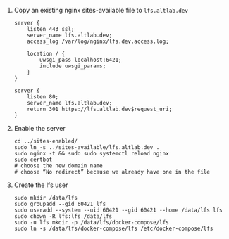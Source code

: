  1. Copy an existing nginx sites-available file to `lfs.altlab.dev`

        server {
            listen 443 ssl;
            server_name lfs.altlab.dev;
            access_log /var/log/nginx/lfs.dev.access.log;

            location / {
                uwsgi_pass localhost:6421;
                include uwsgi_params;
            }
        }

        server {
            listen 80;
            server_name lfs.altlab.dev;
            return 301 https://lfs.altlab.dev$request_uri;
        }

 2. Enable the server

        cd ../sites-enabled/
        sudo ln -s ../sites-available/lfs.altlab.dev .
        sudo nginx -t && sudo sudo systemctl reload nginx
        sudo certbot
        # choose the new domain name
        # choose “No redirect” because we already have one in the file

 3. Create the lfs user

        sudo mkdir /data/lfs
        sudo groupadd --gid 60421 lfs
        sudo useradd --system --uid 60421 --gid 60421 --home /data/lfs lfs
        sudo chown -R lfs:lfs /data/lfs
        sudo -u lfs mkdir -p /data/lfs/docker-compose/lfs
        sudo ln -s /data/lfs/docker-compose/lfs /etc/docker-compose/lfs


